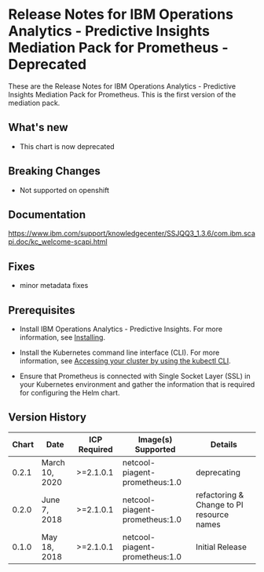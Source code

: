 # Release Notes for IBM Operations Analytics - Predictive Insights Mediation Pack for Prometheus - Deprecated

These are the Release Notes for IBM Operations Analytics - Predictive Insights Mediation Pack for Prometheus. This is the first version of the mediation pack.

## What's new

- This chart is now deprecated

## Breaking Changes

- Not supported on openshift

## Documentation 

https://www.ibm.com/support/knowledgecenter/SSJQQ3_1.3.6/com.ibm.scapi.doc/kc_welcome-scapi.html

## Fixes

- minor metadata fixes

## Prerequisites

- Install IBM Operations Analytics - Predictive Insights. For more information, see [Installing](https://www.ibm.com/support/knowledgecenter/SSJQQ3_1.3.6/com.ibm.scapi.doc/install_guide/c_tsaa_install_guide.html).

- Install the Kubernetes command line interface (CLI). For more information, see [Accessing your cluster by using the kubectl CLI](https://www.ibm.com/support/knowledgecenter/en/SSBS6K_2.1.0.2/manage_cluster/cfc_cli.html).

- Ensure that Prometheus is connected with Single Socket Layer (SSL) in your Kubernetes environment and gather the information that is required for configuring the Helm chart.

## Version History

| Chart | Date | ICP Required | Image(s) Supported | Details |
| ----- | ---- | ------------ | ------------------ | ------- | 
| 0.2.1 | March 10, 2020| >=2.1.0.1 | netcool-piagent-prometheus:1.0 | deprecating|
| 0.2.0 | June 7, 2018| >=2.1.0.1 | netcool-piagent-prometheus:1.0 | refactoring & Change to PI resource names|
| 0.1.0 | May 18, 2018| >=2.1.0.1 | netcool-piagent-prometheus:1.0 | Initial Release |
